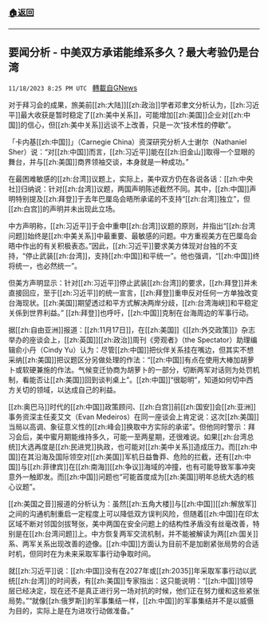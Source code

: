 ###  [:house:返回](README.md)
---


## 要闻分析 - 中美双方承诺能维系多久？最大考验仍是台湾
`11/18/2023 8:25 PM UTC ` [轉載自GNews](https://gnews.org/articles/1992364)

对于拜习会的成果，旅美前[[zh:大陆]][[zh:政治]]学者邓聿文分析认为，[[zh:习近平]]最大收获是暂时稳定了[[zh:美中关系]]，可能增加[[zh:美国]]企业对[[zh:中国]]的信心，但[[zh:美中关系]]远谈不上改善，只是一次“技术性的停歇”。

「卡内基[[zh:中国]]」（Carnegie China）资深研究分析人士谢尔（Nathaniel Sher）说：“对[[zh:中国]]而言，[[zh:习近平]]能在[[zh:旧金山]]取得一个显眼的舞台，并与[[zh:美国]]商界领袖交谈，本身就是一种成功。”

在最困难敏感的[[zh:台湾]]议题上，实际上，美中双方仍在各说各话：[[zh:中央社]]归纳说：针对[[zh:台湾]]议题，两国声明陈述截然不同。其中，[[zh:中国]]声明特别提及[[zh:拜登]]于去年巴厘岛会晤所承诺的不支持“[[zh:台湾]]独立”，但[[zh:白宫]]的声明并未出现此立场。

中方声明称，[[zh:习近平]]于会中重申[[zh:台湾]]议题的原则，并指出“[[zh:台湾问题]]始终是[[zh:中美关系]]中最重要、最敏感的问题。中方重视美方在巴厘岛会晤中作出的有关积极表态。”因此，[[zh:习近平]]要求美方体现对台独的不支持，“停止武装[[zh:台湾]]，支持[[zh:中国]]和平统一”。他也强调，“[[zh:中国]]终将统一，也必然统一”。

但美方声明显示：针对[[zh:习近平]]停止武装[[zh:台湾]]的要求，[[zh:拜登]]并未直接回应，至于[[zh:习近平]]的统一宣言，[[zh:拜登]]重申反对任何一方单独改变台海现状。[[zh:美国]]期望透过和平方式解决两岸分歧，[[zh:台湾海峡]]和平稳定关係到世界利益。” [[zh:拜登]]也呼吁，[[zh:中国]]克制在台海周边的军事行动。

据[[zh:自由亚洲]]报道：[[zh:11月17日]]，在[[zh:美国]]《[[zh:外交政策]]》杂志举办的座谈会上，[[zh:英国]][[zh:政治]]周刊《旁观者》（the Spectator）助理编辑俞小丹（Cindy Yu）认为：尽管[[zh:中国]]把伙伴关系挂在嘴边，但其实不想采纳[[zh:美国]]把议题区分另做处理的作法：“[[zh:中国]]有点在使用大棒加胡萝卜或软硬兼施的作法。气候变迁协商为胡萝卜的一部分，切断两军对话则为处罚机制，看能否让[[zh:美国]]回到谈判桌上”。[[zh:中国]]“很聪明”，知道如何切中西方关切的领域，以达成自己的利益。

[[zh:奥巴马]]时代的[[zh:中国]]政策顾问、[[zh:白宫]]前[[zh:国安]]会[[zh:亚洲]]事务资深主任麦艾文（Evan Medeiros）在同一座谈会上肯定说：这次[[zh:美国]]当局以高调、象征意义性的[[zh:峰会]]换取中方实际的承诺”。但他同时警示：拜习会后，美中蜜月期能维持多久，可能一至两星期，还很难说。如果[[zh:台湾总统]]大选再度是[[zh:民进党]]执政，也可能对[[zh:美中关系]]造成压力。而[[zh:中国]]在其沿海及国际领空对[[zh:美国]]军机日益鲁莽、危险的拦截，还有[[zh:中国]]与[[zh:菲律宾]]在[[zh:南海]][[zh:争议]]海域的冲撞，也有可能导致军事冲突意外一触即发。而[[zh:中国]]问题也“可能首度成为[[zh:美国]]明年总统大选的核心议题”。

[[zh:美国之音]]报道的分析认为：虽然[[zh:五角大楼]]与[[zh:中国]][[zh:解放军]]之间的沟通机制重启一定程度上可以降低双方误判风险，但随着[[zh:中国]]在印太区域不断对邻国剑拔弩张，美中两国在安全问题上的结构性矛盾没有丝毫改善，特别是在[[zh:台湾问题]]上。中方恢复两军交流机制，并不能被解读为两[[zh:国关]]系、两军关系出现改善的迹像。[[zh:中国]]方面认为目前不是加剧紧张局势的合适时机，但同时在为未来采取军事行动争取时间。

就[[zh:习近平]]说：[[zh:中国]]没有在2027年或[[zh:2035]]年采取军事行动以武统[[zh:台湾]]的时间表，有[[zh:美国]]专家指出：这只能说明：“[[zh:中国]]领导层已经决定，现在还不是真正进行另一场对抗的时候，他们正在努力缓和这些紧张局势。”“就像[[zh:俄罗斯]]的军事集结一样，[[zh:中国]]的军事集结并不是以威慑为目的，实际上是在为进攻行动做准备。”
